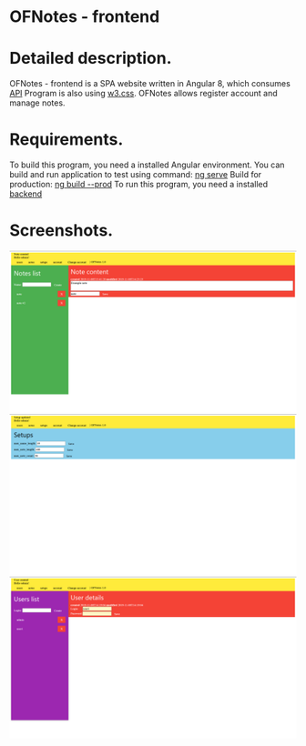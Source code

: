 # OFNotes - frontend
# Detailed description.
OFNotes - frontend is a SPA website written in Angular 8, which consumes [API](https://github.com/arkadiusz97/OFNotes)
Program is also using [w3.css](https://www.w3schools.com/w3css/).
OFNotes allows register account and manage notes.

# Requirements.
To build this program, you need a installed Angular environment. You can build and run application to test using command: [ng serve](https://angular.io/cli/serve) Build for production: [ng build --prod](https://angular.io/cli/build)
To run this program, you need a installed [backend](https://github.com/arkadiusz97/OFNotes)

# Screenshots.

![notes](https://github.com/arkadiusz97/OFNotes-frontend/blob/master/screenshots/notes.png)
![setups](https://github.com/arkadiusz97/OFNotes-frontend/blob/master/screenshots/setups.png)
![users](https://github.com/arkadiusz97/OFNotes-frontend/blob/master/screenshots/users.png)
